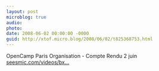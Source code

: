 ```yaml
---
layout: post
microblog: true
audio: 
photo: 
date: 2008-06-02 00:00:00 -0000
guid: http://xtof.micro.blog/2008/06/02/t825368753.html
---
```

OpenCamp Paris Organisation - Compte Rendu 2 juin [seesmic.com/videos/bx...](http://seesmic.com/videos/bx543RAgwK)

